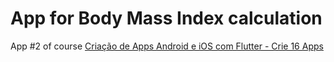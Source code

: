 # App for Body Mass Index calculation

App #2 of course [Criação de Apps Android e iOS com Flutter - Crie 16 Apps](https://www.udemy.com/course/curso-completo-flutter-app-android-ios/)